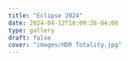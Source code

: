 ```yaml
---
title: "Eclipse 2024"
date: 2024-04-12T18:09:28-04:00
type: gallery
draft: false
cover: "images/HDR Totality.jpg"
---
```

